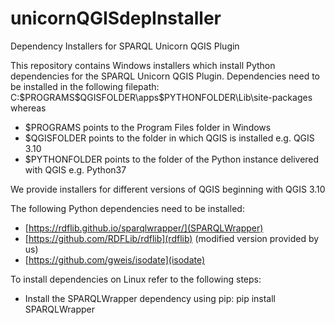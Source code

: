 # unicornQGISdepInstaller
Dependency Installers for SPARQL Unicorn QGIS Plugin

This repository contains Windows installers which install Python dependencies for the SPARQL Unicorn QGIS Plugin.
Dependencies need to be installed in the following filepath:
C:\$PROGRAMS\$QGISFOLDER\apps\$PYTHONFOLDER\Lib\site-packages\
whereas 
* $PROGRAMS points to the Program Files folder in Windows
* $QGISFOLDER points to the folder in which QGIS is installed e.g. QGIS 3.10
* $PYTHONFOLDER points to the folder of the Python instance delivered with QGIS e.g. Python37

We provide installers for different versions of QGIS beginning with QGIS 3.10

The following Python dependencies need to be installed:

* [https://rdflib.github.io/sparqlwrapper/](SPARQLWrapper)
* [https://github.com/RDFLib/rdflib](rdflib) (modified version provided by us)
* [https://github.com/gweis/isodate](isodate)

To install dependencies on Linux refer to the following steps:
* Install the SPARQLWrapper dependency using pip: pip install SPARQLWrapper



